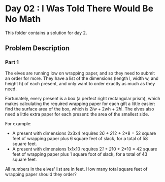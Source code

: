 # Day 02 : I Was Told There Would Be No Math

This folder contains a solution for day 2.

## Problem Description

### Part 1

The elves are running low on wrapping paper, and so they need to submit an order
for more. They have a list of the dimensions (length l, width w, and height h) of
each present, and only want to order exactly as much as they need.

Fortunately, every present is a box (a perfect right rectangular prism), which
makes calculating the required wrapping paper for each gift a little easier: find
the surface area of the box, which is 2*l*w + 2*w*h + 2*h*l. The elves also need
a little extra paper for each present: the area of the smallest side.

For example:

  * A present with dimensions 2x3x4 requires 2*6 + 2*12 + 2*8 = 52 square feet of wrapping paper plus 6 square feet of slack, for a total of 58 square feet.
  * A present with dimensions 1x1x10 requires 2*1 + 2*10 + 2*10 = 42 square feet of wrapping paper plus 1 square foot of slack, for a total of 43 square feet.

All numbers in the elves' list are in feet. How many total square feet of wrapping
paper should they order?

